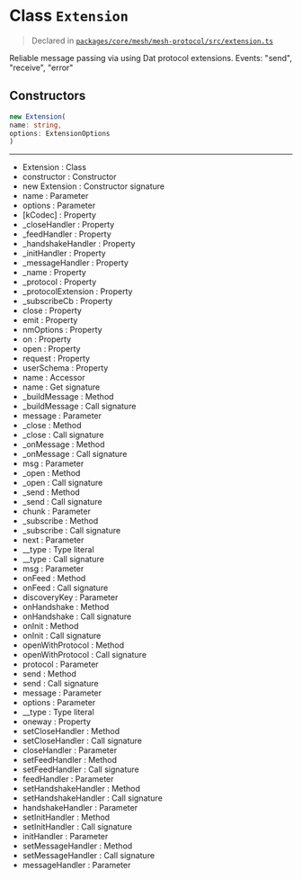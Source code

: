 # Class `Extension`
> Declared in [`packages/core/mesh/mesh-protocol/src/extension.ts`](https://github.com/dxos/protocols/blob/main/packages/core/mesh/mesh-protocol/src/extension.ts#L51)

Reliable message passing via using Dat protocol extensions.
Events: "send", "receive", "error"

## Constructors
```ts
new Extension(
name: string,
options: ExtensionOptions
)
```

---
- Extension : Class
- constructor : Constructor
- new Extension : Constructor signature
- name : Parameter
- options : Parameter
- [kCodec] : Property
- _closeHandler : Property
- _feedHandler : Property
- _handshakeHandler : Property
- _initHandler : Property
- _messageHandler : Property
- _name : Property
- _protocol : Property
- _protocolExtension : Property
- _subscribeCb : Property
- close : Property
- emit : Property
- nmOptions : Property
- on : Property
- open : Property
- request : Property
- userSchema : Property
- name : Accessor
- name : Get signature
- _buildMessage : Method
- _buildMessage : Call signature
- message : Parameter
- _close : Method
- _close : Call signature
- _onMessage : Method
- _onMessage : Call signature
- msg : Parameter
- _open : Method
- _open : Call signature
- _send : Method
- _send : Call signature
- chunk : Parameter
- _subscribe : Method
- _subscribe : Call signature
- next : Parameter
- __type : Type literal
- __type : Call signature
- msg : Parameter
- onFeed : Method
- onFeed : Call signature
- discoveryKey : Parameter
- onHandshake : Method
- onHandshake : Call signature
- onInit : Method
- onInit : Call signature
- openWithProtocol : Method
- openWithProtocol : Call signature
- protocol : Parameter
- send : Method
- send : Call signature
- message : Parameter
- options : Parameter
- __type : Type literal
- oneway : Property
- setCloseHandler : Method
- setCloseHandler : Call signature
- closeHandler : Parameter
- setFeedHandler : Method
- setFeedHandler : Call signature
- feedHandler : Parameter
- setHandshakeHandler : Method
- setHandshakeHandler : Call signature
- handshakeHandler : Parameter
- setInitHandler : Method
- setInitHandler : Call signature
- initHandler : Parameter
- setMessageHandler : Method
- setMessageHandler : Call signature
- messageHandler : Parameter
